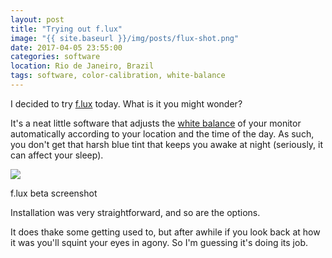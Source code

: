 ```yaml
---
layout: post
title: "Trying out f.lux"
image: "{{ site.baseurl }}/img/posts/flux-shot.png"
date: 2017-04-05 23:55:00
categories: software
location: Rio de Janeiro, Brazil
tags: software, color-calibration, white-balance
---
```


I decided to try <a href="https://justgetflux.com" target="_blank">f.lux</a> today. What is it you might wonder?

It's a neat little software that adjusts the <a href="https://en.wikipedia.org/wiki/Color_balance" target="_blank">white balance</a> of your monitor automatically according to your location and the time of the day. As such, you don't get that harsh blue tint that keeps you awake at night (seriously, it can affect your sleep).

<div class="post-image">
    <a href="{{ site.baseurl }}/img/posts/flux-shot.png" target="_blank"><img src="{{ site.baseurl }}/img/posts/flux-shot.png"/></a>
    <p class="post-image-caption">f.lux beta screenshot</p>
</div>

<!--more-->

Installation was very straightforward, and so are the options.

It does thake some getting used to, but after awhile if you look back at how it was you'll squint your eyes in agony. So I'm guessing it's doing its job.
